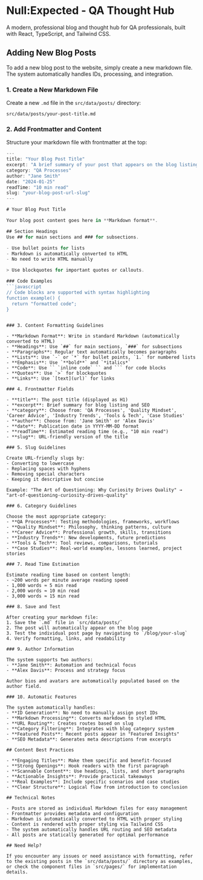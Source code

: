 # Null:Expected - QA Thought Hub

A modern, professional blog and thought hub for QA professionals, built with React, TypeScript, and Tailwind CSS.

## Adding New Blog Posts

To add a new blog post to the website, simply create a new markdown file. The system automatically handles IDs, processing, and integration.

### 1. Create a New Markdown File

Create a new `.md` file in the `src/data/posts/` directory:

```
src/data/posts/your-post-title.md
```

### 2. Add Frontmatter and Content

Structure your markdown file with frontmatter at the top:

```typescript
---
title: "Your Blog Post Title"
excerpt: "A brief summary of your post that appears on the blog listing page."
category: "QA Processes"
author: "Jane Smith"
date: "2024-01-25"
readTime: "10 min read"
slug: "your-blog-post-url-slug"
---

# Your Blog Post Title

Your blog post content goes here in **Markdown format**.

## Section Headings
Use ## for main sections and ### for subsections.

- Use bullet points for lists
- Markdown is automatically converted to HTML
- No need to write HTML manually

> Use blockquotes for important quotes or callouts.

### Code Examples
```javascript
// Code blocks are supported with syntax highlighting
function example() {
  return "formatted code";
}
```
```

### 3. Content Formatting Guidelines

- **Markdown Format**: Write in standard Markdown (automatically converted to HTML)
- **Headings**: Use `##` for main sections, `###` for subsections
- **Paragraphs**: Regular text automatically becomes paragraphs
- **Lists**: Use `-` or `*` for bullet points, `1.` for numbered lists
- **Emphasis**: Use `**bold**` and `*italics*`
- **Code**: Use `` `inline code` `` and ``` for code blocks
- **Quotes**: Use `>` for blockquotes
- **Links**: Use `[text](url)` for links

### 4. Frontmatter Fields

- **title**: The post title (displayed as H1)
- **excerpt**: Brief summary for blog listing and SEO
- **category**: Choose from: 'QA Processes', 'Quality Mindset', 'Career Advice', 'Industry Trends', 'Tools & Tech', 'Case Studies'
- **author**: Choose from: 'Jane Smith' or 'Alex Davis'
- **date**: Publication date in YYYY-MM-DD format
- **readTime**: Estimated reading time (e.g., "10 min read")
- **slug**: URL-friendly version of the title

### 5. Slug Guidelines

Create URL-friendly slugs by:
- Converting to lowercase
- Replacing spaces with hyphens
- Removing special characters
- Keeping it descriptive but concise

Example: "The Art of Questioning: Why Curiosity Drives Quality" → "art-of-questioning-curiosity-drives-quality"

### 6. Category Guidelines

Choose the most appropriate category:
- **QA Processes**: Testing methodologies, frameworks, workflows
- **Quality Mindset**: Philosophy, thinking patterns, culture
- **Career Advice**: Professional growth, skills, transitions
- **Industry Trends**: New developments, future predictions
- **Tools & Tech**: Tool reviews, comparisons, tutorials
- **Case Studies**: Real-world examples, lessons learned, project stories

### 7. Read Time Estimation

Estimate reading time based on content length:
- ~200 words per minute average reading speed
- 1,000 words ≈ 5 min read
- 2,000 words ≈ 10 min read
- 3,000 words ≈ 15 min read

### 8. Save and Test

After creating your markdown file:
1. Save the `.md` file in `src/data/posts/`
2. The post will automatically appear on the blog page
3. Test the individual post page by navigating to `/blog/your-slug`
4. Verify formatting, links, and readability

### 9. Author Information

The system supports two authors:
- **Jane Smith**: Automation and technical focus
- **Alex Davis**: Process and strategy focus

Author bios and avatars are automatically populated based on the author field.

### 10. Automatic Features

The system automatically handles:
- **ID Generation**: No need to manually assign post IDs
- **Markdown Processing**: Converts markdown to styled HTML
- **URL Routing**: Creates routes based on slug
- **Category Filtering**: Integrates with blog category system
- **Featured Posts**: Recent posts appear in "Featured Insights"
- **SEO Metadata**: Generates meta descriptions from excerpts

## Content Best Practices

- **Engaging Titles**: Make them specific and benefit-focused
- **Strong Openings**: Hook readers with the first paragraph
- **Scannable Content**: Use headings, lists, and short paragraphs
- **Actionable Insights**: Provide practical takeaways
- **Real Examples**: Include specific scenarios and case studies
- **Clear Structure**: Logical flow from introduction to conclusion

## Technical Notes

- Posts are stored as individual Markdown files for easy management
- Frontmatter provides metadata and configuration
- Markdown is automatically converted to HTML with proper styling
- Content is rendered with proper styling via Tailwind CSS
- The system automatically handles URL routing and SEO metadata
- All posts are statically generated for optimal performance

## Need Help?

If you encounter any issues or need assistance with formatting, refer to the existing posts in the `src/data/posts/` directory as examples, or check the component files in `src/pages/` for implementation details.